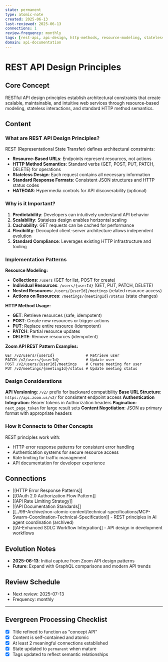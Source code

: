 ```yaml
---
state: permanent
type: atomic-note
created: 2025-06-13
last-reviewed: 2025-06-13
connections: 1
review-frequency: monthly
tags: [rest-api, api-design, http-methods, resource-modeling, stateless-design]
domain: api-documentation
---
```

# REST API Design Principles

## Core Concept

RESTful API design principles establish architectural constraints that create scalable, maintainable, and intuitive web services through resource-based modeling, stateless interactions, and standard HTTP method semantics.

## Content

### What are REST API Design Principles?

REST (Representational State Transfer) defines architectural constraints:
- **Resource-Based URLs**: Endpoints represent resources, not actions
- **HTTP Method Semantics**: Standard verbs (GET, POST, PUT, PATCH, DELETE) for operations
- **Stateless Design**: Each request contains all necessary information
- **Standard Response Formats**: Consistent JSON structures and HTTP status codes
- **HATEOAS**: Hypermedia controls for API discoverability (optional)

### Why is it Important?

1. **Predictability**: Developers can intuitively understand API behavior
2. **Scalability**: Stateless design enables horizontal scaling
3. **Cachability**: GET requests can be cached for performance
4. **Flexibility**: Decoupled client-server architecture allows independent evolution
5. **Standard Compliance**: Leverages existing HTTP infrastructure and tooling

### Implementation Patterns

**Resource Modeling:**
- **Collections**: `/users` (GET for list, POST for create)
- **Individual Resources**: `/users/{userId}` (GET, PUT, PATCH, DELETE)
- **Nested Resources**: `/users/{userId}/meetings` (related resource access)
- **Actions on Resources**: `/meetings/{meetingId}/status` (state changes)

**HTTP Method Usage:**
- **GET**: Retrieve resources (safe, idempotent)
- **POST**: Create new resources or trigger actions
- **PUT**: Replace entire resource (idempotent)
- **PATCH**: Partial resource updates
- **DELETE**: Remove resources (idempotent)

**Zoom API REST Pattern Examples:**
```
GET /v2/users/{userId}              # Retrieve user
PATCH /v2/users/{userId}            # Update user
POST /v2/users/{userId}/meetings    # Create meeting for user
PUT /v2/meetings/{meetingId}/status # Update meeting status
```

### Design Considerations

**API Versioning**: `/v2/` prefix for backward compatibility
**Base URL Structure**: `https://api.zoom.us/v2/` for consistent endpoint access
**Authentication Integration**: Bearer tokens in Authorization headers
**Pagination**: `next_page_token` for large result sets
**Content Negotiation**: JSON as primary format with appropriate headers

### How it Connects to Other Concepts

REST principles work with:
- HTTP error response patterns for consistent error handling
- Authentication systems for secure resource access
- Rate limiting for traffic management
- API documentation for developer experience

## Connections

- [[HTTP Error Response Patterns]]
- [[OAuth 2.0 Authorization Flow Pattern]]
- [[API Rate Limiting Strategy]]
- [[API Documentation Standards]]
- [[../99-Archive/non-atomic-content/technical-specifications/MCP-Swarm-Coordination-Technical-Specification]] - REST principles in AI agent coordination (archived)
- [[AI-Enhanced SDLC Workflow Integration]] - API design in development workflows

## Evolution Notes

- **2025-06-13**: Initial capture from Zoom API design patterns
- **Future**: Expand with GraphQL comparisons and modern API trends

## Review Schedule

- Next review: 2025-07-13
- Frequency: monthly

---

## Evergreen Processing Checklist

- [x] Title refined to function as "concept API"
- [x] Content is self-contained and atomic
- [x] At least 2 meaningful connections established
- [x] State updated to `permanent` when mature
- [x] Tags updated to reflect semantic relationships